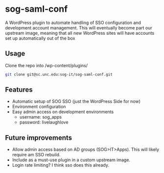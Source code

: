 # sog-saml-conf

A WordPress plugin to automate handling of SSO configuration and development account management.
This will eventually become part our upstream image, meaning that all new WordPress sites will have accounts set up automatically out of the box

## Usage

Clone the repo into /wp-content/plugins/

```bash
git clone git@sc.unc.edu:sog-it/sog-saml-conf.git
```

## Features

- Automatic setup of SOG SSO (just the WordPress Side for now)
- Environment configuration
- Easy admin access on development environments
  - username: sog_apps
  - password: livelaughlove

## Future improvements

- Allow admin access based on AD groups (SOG>IT>Apps). This will likely require am SSO rebuild.
- Include as a must-use plugin in a custom upstream image.
- Login rate limiting? I think sso does this already.